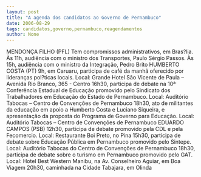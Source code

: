 ```yaml
---
layout: post
title: "A agenda dos candidatos ao Governo de Pernambuco"
date: 2006-08-29
tags: candidatos,governo,pernambuco,reagendamentos
author: None
---
```


MENDONÇA FILHO (PFL)
Tem compromissos administrativos, em Bras?lia. Às 11h, audiência com o ministro dos Transportes, Paulo Sérgio Passos. Às 15h, audiência com o ministro da Integração, Pedro Brito
HUMBERTO COSTA (PT)
9h, em Caruaru, participa de café da manhã oferecido por lideranças pol?ticas locais. Local: Grande Hotel São Vicente de Paula – Avenida Rio Branco, 365 - Centro 
16h30, participa de debate na 10ª Conferência Estadual de Educação promovido pelo Sindicato dos Trabalhadores em Educação do Estado de Pernambuco. Local: Auditório Tabocas – Centro de Convenções de Pernambuco 
18h30, ato de militantes da educação em apoio a Humberto Costa e Luciano Siqueira, e apresentação da proposta do Programa de Governo para Educação. Local: Auditório Tabocas – Centro de Convenções de Pernambuco
EDUARDO CAMPOS (PSB)
12h30, participa de debate promovido pela CDL e pela Fecomercio. Local: Restaurante Boi Preto, no Pina 
15h30, participa de debate sobre Educação Pública em Pernambuco promovido pelo Sintepe. Local: Auditório Tabocas
 do Centro de Convenções de Pernambuco 
18h30, participa de debate sobre o turismo em Pernambuco promovido pelo GAT. Local: Hotel Best Western Manibu, na Av. Conselheiro Aguiar, em Boa Viagem
20h30, caminhada na Cidade Tabajara, em Olinda 